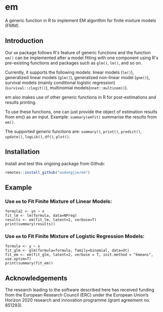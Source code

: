 # em
A generic function in R to implement EM algorithm for finite mixture models (FMM).

## Introduction

Our `em` package follows R's feature of generic functions and the function `em()` can be implemented after a model fitting with one component using R's pre-existing
functions and packages such as `glm()`, `lm()`, and so on.

Currently, it supports the following models: linear models (`lm()`), generalized linear models (`glm()`), generalized non-linear model (`gnm()`), survival models (mainly conditional logistic regression) (`survival::clogit()`), multinomial models(`nnet::multinom()`).

em also makes use of other generic functions in R for post-estimations and results printing.

To use these functions, one can just provide the object of estimation results from em() as an input. Example: `summary(emfit)` summarise the results from `em()`.

The supported generic functions are: `summary()`, `print()`, `predict()`, `update()`, `logLik()`, `df()`, `plot()`.


## Installation

Install and test this ongoing package from Github:

``` r
remotes::install_github("wudongjie/em")
```

## Example
### Use `em` to Fit Finite Mixture of Linear Models:

```
formula2 <- yn ~ x
fit_lm <- lm(formula, data=NPreg)
results <- em(fit_lm, latent=2, verbose=T)
print(summary(results))
```

### Use `em` to Fit Finite Mixture of Logistic Regression Models:

```
formula <- y ~ x
fit_glm <- glm(formula=formula, family=binomial, data=dt)
fit_em <- em(fit_glm, latent=2, verbose = T, init.method = "kmeans", use.optim=T)
print(summary(fit_em))
```
## Acknowledgements
The research leading to the software described here has received funding from the European Research Council (ERC) under the European Union’s Horizon 2020 research and innovation programme (grant agreement no. 851293).
